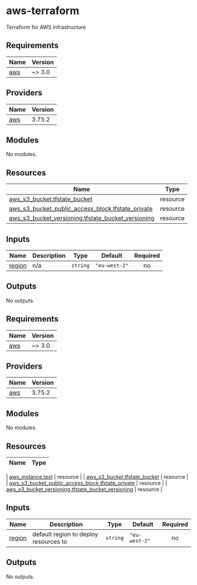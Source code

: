 # aws-terraform
Terraform for AWS Infrastructure
## Requirements

| Name | Version |
|------|---------|
| <a name="requirement_aws"></a> [aws](#requirement\_aws) | ~> 3.0 |

## Providers

| Name | Version |
|------|---------|
| <a name="provider_aws"></a> [aws](#provider\_aws) | 3.75.2 |

## Modules

No modules.

## Resources

| Name | Type |
|------|------|
| [aws_s3_bucket.tfstate_bucket](https://registry.terraform.io/providers/hashicorp/aws/latest/docs/resources/s3_bucket) | resource |
| [aws_s3_bucket_public_access_block.tfstate_private](https://registry.terraform.io/providers/hashicorp/aws/latest/docs/resources/s3_bucket_public_access_block) | resource |
| [aws_s3_bucket_versioning.tfstate_bucket_versioning](https://registry.terraform.io/providers/hashicorp/aws/latest/docs/resources/s3_bucket_versioning) | resource |

## Inputs

| Name | Description | Type | Default | Required |
|------|-------------|------|---------|:--------:|
| <a name="input_region"></a> [region](#input\_region) | n/a | `string` | `"eu-west-2"` | no |

## Outputs

No outputs.

<!-- BEGIN_TF_DOCS -->
## Requirements

| Name | Version |
|------|---------|
| <a name="requirement_aws"></a> [aws](#requirement\_aws) | ~> 3.0 |

## Providers

| Name | Version |
|------|---------|
| <a name="provider_aws"></a> [aws](#provider\_aws) | 3.75.2 |

## Modules

No modules.

## Resources

| Name | Type |
|------|------|

| [aws_instance.test](https://registry.terraform.io/providers/hashicorp/aws/latest/docs/resources/instance) | resource |
| [aws_s3_bucket.tfstate_bucket](https://registry.terraform.io/providers/hashicorp/aws/latest/docs/resources/s3_bucket) | resource |
| [aws_s3_bucket_public_access_block.tfstate_private](https://registry.terraform.io/providers/hashicorp/aws/latest/docs/resources/s3_bucket_public_access_block) | resource |
| [aws_s3_bucket_versioning.tfstate_bucket_versioning](https://registry.terraform.io/providers/hashicorp/aws/latest/docs/resources/s3_bucket_versioning) | resource |

## Inputs

| Name | Description | Type | Default | Required |
|------|-------------|------|---------|:--------:|
| <a name="input_region"></a> [region](#input\_region) | default region to deploy resources to | `string` | `"eu-west-2"` | no |

## Outputs

No outputs.
<!-- END_TF_DOCS -->